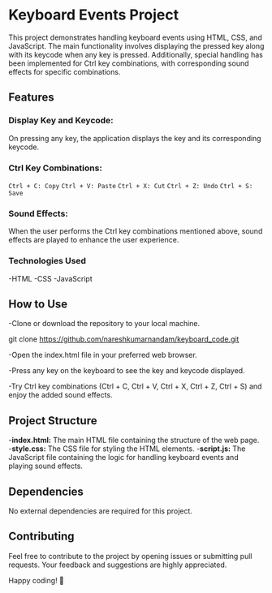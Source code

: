
# Keyboard Events Project

This project demonstrates handling keyboard events using HTML, CSS, and JavaScript. The main functionality involves displaying the pressed key along with its keycode when any key is pressed. Additionally, special handling has been implemented for Ctrl key combinations, with corresponding sound effects for specific combinations.

## Features

### Display Key and Keycode: 

On pressing any key, the application displays the key and its corresponding keycode.

### Ctrl Key Combinations:

`Ctrl + C: Copy`
`Ctrl + V: Paste`
`Ctrl + X: Cut`
`Ctrl + Z: Undo`
`Ctrl + S: Save`

### Sound Effects: 

When the user performs the Ctrl key combinations mentioned above, sound effects are played to enhance the user experience.

### Technologies Used

-HTML
-CSS
-JavaScript

## How to Use

-Clone or download the repository to your local machine.

git clone https://github.com/nareshkumarnandam/keyboard_code.git

-Open the index.html file in your preferred web browser.

-Press any key on the keyboard to see the key and keycode displayed.

-Try Ctrl key combinations (Ctrl + C, Ctrl + V, Ctrl + X, Ctrl + Z, Ctrl + S) and enjoy the added sound effects.

## Project Structure

-**index.html:** The main HTML file containing the structure of the web page.
-**style.css:** The CSS file for styling the HTML elements.
-**script.js:** The JavaScript file containing the logic for handling keyboard events and playing sound effects.

## Dependencies

No external dependencies are required for this project.

## Contributing

Feel free to contribute to the project by opening issues or submitting pull requests. Your feedback and suggestions are highly appreciated.


Happy coding! 🚀